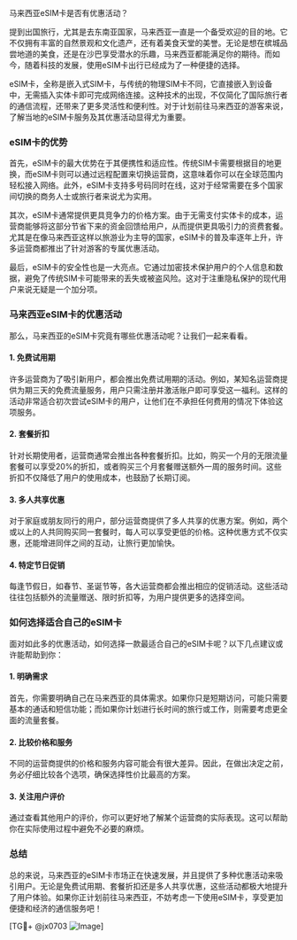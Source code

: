 马来西亚eSIM卡是否有优惠活动？

提到出国旅行，尤其是去东南亚国家，马来西亚一直是一个备受欢迎的目的地。它不仅拥有丰富的自然景观和文化遗产，还有着美食天堂的美誉。无论是想在槟城品尝地道的美食，还是在沙巴享受潜水的乐趣，马来西亚都能满足你的期待。而如今，随着科技的发展，使用eSIM卡出行已经成为了一种便捷的选择。

eSIM卡，全称是嵌入式SIM卡，与传统的物理SIM卡不同，它直接嵌入到设备中，无需插入实体卡即可完成网络连接。这种技术的出现，不仅简化了国际旅行者的通信流程，还带来了更多灵活性和便利性。对于计划前往马来西亚的游客来说，了解当地的eSIM卡服务及其优惠活动显得尤为重要。

### eSIM卡的优势

首先，eSIM卡的最大优势在于其便携性和适应性。传统SIM卡需要根据目的地更换，而eSIM卡则可以通过远程配置来切换运营商，这意味着你可以在全球范围内轻松接入网络。此外，eSIM卡支持多号码同时在线，这对于经常需要在多个国家间切换的商务人士或旅行者来说尤为实用。

其次，eSIM卡通常提供更具竞争力的价格方案。由于无需支付实体卡的成本，运营商能够将这部分节省下来的资金回馈给用户，从而提供更具吸引力的资费套餐。尤其是在像马来西亚这样以旅游业为主导的国家，eSIM卡的普及率逐年上升，许多运营商都推出了针对游客的专属优惠活动。

最后，eSIM卡的安全性也是一大亮点。它通过加密技术保护用户的个人信息和数据，避免了传统SIM卡可能带来的丢失或被盗风险。这对于注重隐私保护的现代用户来说无疑是一个加分项。

### 马来西亚eSIM卡的优惠活动

那么，马来西亚的eSIM卡究竟有哪些优惠活动呢？让我们一起来看看。

#### 1. 免费试用期

许多运营商为了吸引新用户，都会推出免费试用期的活动。例如，某知名运营商提供为期三天的免费流量服务，用户只需注册并激活账户即可享受这一福利。这样的活动非常适合初次尝试eSIM卡的用户，让他们在不承担任何费用的情况下体验这项服务。

#### 2. 套餐折扣

针对长期使用者，运营商通常会推出各种套餐折扣。比如，购买一个月的无限流量套餐可以享受20%的折扣，或者购买三个月套餐赠送额外一周的服务时间。这些折扣不仅降低了用户的使用成本，也鼓励了长期订阅。

#### 3. 多人共享优惠

对于家庭或朋友同行的用户，部分运营商提供了多人共享的优惠方案。例如，两个或以上的人共同购买同一套餐时，每人可以享受更低的价格。这种优惠方式不仅实惠，还能增进同伴之间的互动，让旅行更加愉快。

#### 4. 特定节日促销

每逢节假日，如春节、圣诞节等，各大运营商都会推出相应的促销活动。这些活动往往包括额外的流量赠送、限时折扣等，为用户提供更多的选择空间。

### 如何选择适合自己的eSIM卡

面对如此多的优惠活动，如何选择一款最适合自己的eSIM卡呢？以下几点建议或许能帮助到你：

#### 1. 明确需求

首先，你需要明确自己在马来西亚的具体需求。如果你只是短期访问，可能只需要基本的通话和短信功能；而如果你计划进行长时间的旅行或工作，则需要考虑更全面的流量套餐。

#### 2. 比较价格和服务

不同的运营商提供的价格和服务内容可能会有很大差异。因此，在做出决定之前，务必仔细比较各个选项，确保选择性价比最高的方案。

#### 3. 关注用户评价

通过查看其他用户的评价，你可以更好地了解某个运营商的实际表现。这可以帮助你在实际使用过程中避免不必要的麻烦。

### 总结

总的来说，马来西亚的eSIM卡市场正在快速发展，并且提供了多种优惠活动来吸引用户。无论是免费试用期、套餐折扣还是多人共享优惠，这些活动都极大地提升了用户体验。如果你正计划前往马来西亚，不妨考虑一下使用eSIM卡，享受更加便捷和经济的通信服务吧！

[TG💪+ @jx0703 ![Image](https://github.com/user-attachments/assets/dbca1d08-cadb-493c-b0ec-ad6f7a83f270)]